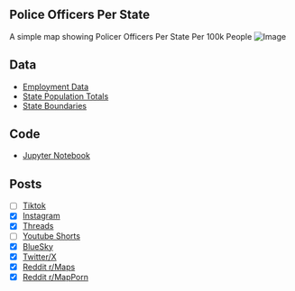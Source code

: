 ## Police Officers Per State
A simple map showing Policer Officers Per State Per 100k People
![Image](https://drive.google.com/uc?export=view&id=1PyCGIYz7zhB8CdaKfiueiBTRiZl5ouEm)

## Data
* [Employment Data](https://www.bls.gov/oes/current/oessrcst.htm)
* [State Population Totals](https://www.census.gov/data/tables/time-series/demo/popest/2020s-state-total.html)
* [State Boundaries](https://www.census.gov/geographies/mapping-files/time-series/geo/carto-boundary-file.html)

## Code
* [Jupyter Notebook](FormatData.ipynb)

## Posts
- [ ] [Tiktok]()
- [x] [Instagram](https://www.instagram.com/p/DQSAZxHD5PY/)
- [x] [Threads](https://www.threads.com/@vinemapper/post/DQSAaY8DwcD)
- [ ] [Youtube Shorts]()
- [x] [BlueSky](https://bsky.app/profile/vinemapper.bsky.social/post/3m44hj3o5wk2q)
- [x] [Twitter/X](https://x.com/VineMapper/status/1982504247884410913)
- [x] [Reddit r/Maps](https://www.reddit.com/r/Maps/comments/1ogqy1z/police_officers_per_100k_people/)
- [x] [Reddit r/MapPorn](https://www.reddit.com/r/MapPorn/comments/1ogqy2s/police_officers_per_100k_people/)
